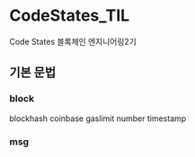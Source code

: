 # CodeStates_TIL
Code States 블록체인 엔지니어링2기


## 기본 문법
### block
blockhash
coinbase
gaslimit
number
timestamp

### msg
